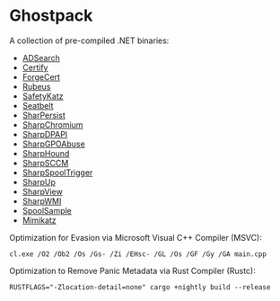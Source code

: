 # Ghostpack
A collection of pre-compiled .NET binaries:

- [ADSearch](https://github.com/tomcarver16/ADSearch)
- [Certify](https://github.com/GhostPack/Certify)
- [ForgeCert](https://github.com/GhostPack/ForgeCert)
- [Rubeus](https://github.com/GhostPack/Rubeus)
- [SafetyKatz](https://github.com/GhostPack/SafetyKatz)
- [Seatbelt](https://github.com/GhostPack/Seatbelt)
- [SharPersist](https://github.com/h4wkst3r/SharPersist)
- [SharpChromium](https://github.com/djhohnstein/SharpChromium)
- [SharpDPAPI](https://github.com/GhostPack/SharpDPAPI)
- [SharpGPOAbuse](https://github.com/FSecureLABS/SharpGPOAbuse)
- [SharpHound](https://github.com/BloodHoundAD/SharpHound)
- [SharpSCCM](https://github.com/Mayyhem/SharpSCCM)
- [SharpSpoolTrigger](https://github.com/cube0x0/SharpSystemTriggers)
- [SharpUp](https://github.com/GhostPack/SharpUp)
- [SharpView](https://github.com/tevora-threat/SharpView)
- [SharpWMI](https://github.com/GhostPack/SharpWMI)
- [SpoolSample](https://github.com/leechristensen/SpoolSample)
- [Mimikatz](https://github.com/gentilkiwi/mimikatz)

Optimization for Evasion via Microsoft Visual C++ Compiler (MSVC):

`cl.exe /O2 /Ob2 /Os /Gs- /Zi /EHsc- /GL /Os /GF /Gy /GA main.cpp`

Optimization to Remove Panic Metadata via Rust Compiler (Rustc):

`RUSTFLAGS="-Zlocation-detail=none" cargo +nightly build --release`
